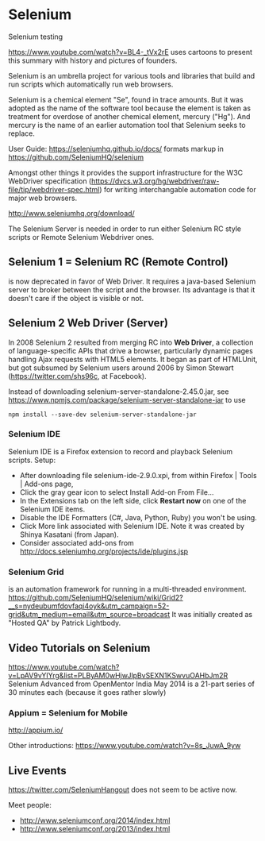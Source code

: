 # Selenium
Selenium testing

https://www.youtube.com/watch?v=BL4-_tVx2rE
uses cartoons to present this summary with history and pictures of founders.

Selenium is an umbrella project for various tools and libraries that build and run 
scripts which automatically run web browsers.

Selenium is a chemical element "Se", found in trace amounts.
But it was adopted as the name of the software tool
because the element is taken as treatment for overdose of another chemical element, mercury ("Hg").
And mercury is the name of an earlier automation tool that Selenium seeks to replace.

User Guide: https://seleniumhq.github.io/docs/
formats markup in https://github.com/SeleniumHQ/selenium

Amongst other things it provides the support infrastructure for the W3C WebDriver specification
(https://dvcs.w3.org/hg/webdriver/raw-file/tip/webdriver-spec.html) 
for writing interchangable automation code for major web browsers.

http://www.seleniumhq.org/download/

The Selenium Server is needed in order to run either Selenium RC style scripts or Remote Selenium Webdriver ones. 
## Selenium 1 = Selenium RC (Remote Control)
is now deprecated in favor of Web Driver.
It requires a java-based Selenium server to broker between the script and the browser.
Its advantage is that it doesn't care if the object is visible or not.

## Selenium 2 Web Driver (Server)

In 2008 Selenium 2 resulted from merging RC into **Web Driver**,
a collection of language-specific APIs that drive a browser, particularly dynamic pages handling Ajax requests
with HTML5 elements. It began as part of HTMLUnit, but got subsumed by Selenium users
around 2006 by Simon Stewart (https://twitter.com/shs96c, at Facebook).

Instead of downloading selenium-server-standalone-2.45.0.jar, see 
https://www.npmjs.com/package/selenium-server-standalone-jar to use

```
npm install --save-dev selenium-server-standalone-jar
```

### Selenium IDE

Selenium IDE is a Firefox extension to record and playback Selenium scripts.
Setup:

* After downloading file selenium-ide-2.9.0.xpi, from within Firefox | Tools | Add-ons page,
* Click the gray gear icon to select Install Add-on From File... 
* In the Extensions tab on the left side, click **Restart now** on one of the Selenium IDE items.
* Disable the IDE Formatters (C#, Java, Python, Ruby) you won't be using.
* Click More link associated with Selenium IDE. Note it was created by Shinya Kasatani (from Japan).
* Consider associated add-ons from http://docs.seleniumhq.org/projects/ide/plugins.jsp

### Selenium Grid

is an automation framework for running in a multi-threaded environment.
https://github.com/SeleniumHQ/selenium/wiki/Grid2?__s=nydeubumfdovfaqi4oyk&utm_campaign=52-grid&utm_medium=email&utm_source=broadcast
It was initially created as "Hosted QA" by Patrick Lightbody.

## Video Tutorials on Selenium

https://www.youtube.com/watch?v=LpAV9vYIYrg&list=PLByAM0wHjwJlpBvSEXN1KSwvuOAHbJm2R
Selenium Advanced from OpenMentor India May 2014
is a 21-part series of 30 minutes each (because it goes rather slowly)

### Appium = Selenium for Mobile

http://appium.io/

Other introductions:
https://www.youtube.com/watch?v=8s_JuwA_9yw

## Live Events

https://twitter.com/SeleniumHangout
does not seem to be active now.

Meet people:
* http://www.seleniumconf.org/2014/index.html
* http://www.seleniumconf.org/2013/index.html



